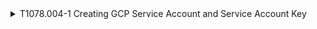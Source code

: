 <details>
<summary>T1078.004-1 Creating GCP Service Account and Service Account Key
</summary>
<pre>$ NA </pre>
</details>
